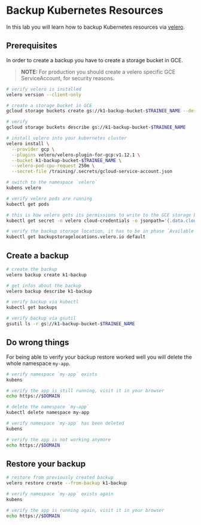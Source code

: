 # Backup Kubernetes Resources

In this lab you will learn how to backup Kubernetes resources via [velero](https://github.com/heptio/velero).

## Prerequisites

In order to create a backup you have to create a storage bucket in GCE.

>**NOTE:**
>For production you should create a velero specific GCE ServiceAccount, for security reasons.

```bash
# verify velero is installed
velero version --client-only

# create a storage bucket in GCE
gcloud storage buckets create gs://k1-backup-bucket-$TRAINEE_NAME --default-storage-class=STANDARD

# verify
gcloud storage buckets describe gs://k1-backup-bucket-$TRAINEE_NAME

# install velero into your kubernetes cluster
velero install \
  --provider gcp \
  --plugins velero/velero-plugin-for-gcp:v1.12.1 \
  --bucket k1-backup-bucket-$TRAINEE_NAME \
  --velero-pod-cpu-request 250m \
  --secret-file /training/.secrets/gcloud-service-account.json

# switch to the namespace `velero`
kubens velero

# verify velero pods are running
kubectl get pods

# this is how velero gets its permissions to write to the GCE storage bucket
kubectl get secret -n velero cloud-credentials -o jsonpath='{.data.cloud}' | base64 --decode

# verify the backup storage location, it has to be in phase `Available`
kubectl get backupstoragelocations.velero.io default 
```

## Create a backup

```bash
# create the backup
velero backup create k1-backup

# get infos about the backup
velero backup describe k1-backup

# verify backup via kubectl
kubectl get backups

# verify backup via gsutil
gsutil ls -r gs://k1-backup-bucket-$TRAINEE_NAME
```

## Do wrong things

For being able to verify your backup restore worked well you will delete the whole namespace `my-app`.

```bash
# verify namespace `my-app` exists
kubens

# verify the app is still running, visit it in your browser
echo https://$DOMAIN

# delete the namespace `my-app`
kubectl delete namespace my-app

# verify namespace `my-app` has been deleted
kubens

# verify the app is not working anymore
echo https://$DOMAIN
```

## Restore your backup

```bash
# restore from previously created backup
velero restore create --from-backup k1-backup

# verify namespace `my-app` exists again
kubens

# verify the app is running again, visit it in your browser
echo https://$DOMAIN
```
